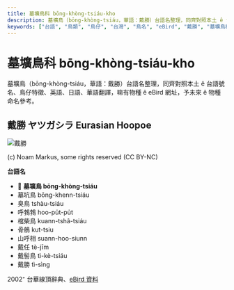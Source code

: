```yaml
---
title: 墓壙鳥科 bōng-khòng-tsiáu-kho
description: 墓壙鳥（bōng-khòng-tsiáu，華語：戴勝）台語名整理，同齊對照本土 ê 台語號名、鳥仔特徵、英語、日語、華語翻譯，嘛有物種 ê eBird 網址，予未來 ê 物種命名參考。
keywords: ["台語", "鳥類", "鳥仔", "台灣", "鳥名", "eBird", "戴勝", "墓壙鳥科"]
---
```


# 墓壙鳥科 bōng-khòng-tsiáu-kho

墓壙鳥（bōng-khòng-tsiáu，華語：戴勝）台語名整理，同齊對照本土 ê 台語號名、鳥仔特徵、英語、日語、華語翻譯，嘛有物種 ê eBird 網址，予未來 ê 物種命名參考。

## 戴勝 ヤツガシラ Eurasian Hoopoe

![戴勝](https://inaturalist-open-data.s3.amazonaws.com/photos/252322419/medium.png)

(c) Noam Markus, some rights reserved (CC BY-NC)

**台語名**

- 🎯 **墓壙鳥 bōng-khòng-tsiáu**
- 墓坑鳥 bōng-khenn-tsiáu
- 臭鳥 tshàu-tsiáu
- 呼鵓鵓 hoo-pu̍t-pu̍t
- 棺柴鳥 kuann-tshâ-tsiáu
- 骨鵃 kut-tsiu
- 山呼相 suann-hoo-siunn
- 戴任 tè-jīm
- 戴髻鳥 tì-kè-tsiáu
- 戴勝 tì-sìng

2002⁺ 台華線頂辭典、[eBird 資料](https://ebird.org/species/hoopoe)
